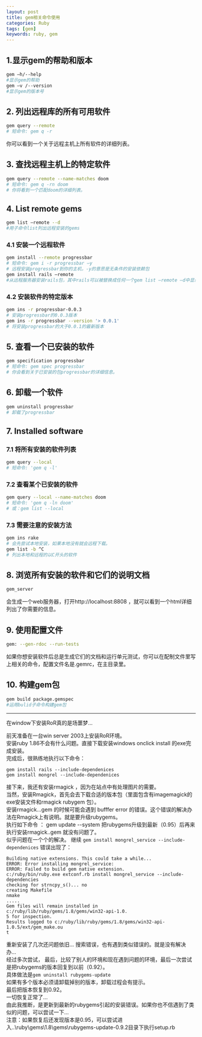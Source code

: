 ```yaml
---
layout: post
title: gem相关命令使用
categories: Ruby
tags: [gem]
keywords: ruby, gem
---
```


## 1.显示gem的帮助和版本

```sh
gem –h/--help
#显示gem的帮助
gem –v /--version
#显示gem的版本号
```

## 2. 列出远程库的所有可用软件

```sh
gem query --remote
# 短命令: gem q -r
```

你可以看到一个关于远程主机上所有软件的详细列表。

## 3. 查找远程主机上的特定软件

```sh
gem query --remote --name-matches doom
# 短命令: gem q -rn doom
# 你将看到一个匹配doom的详细列表。
```

## 4. List remote gems

```sh
gem list –remote --d
#用子命令list列出远程安装的gems
```

<!--more-->

### 4.1 安装一个远程软件

```sh
gem install --remote progressbar
# 短命令: gem i -r progressbar –y
# 远程安装progressbar到你的主机，-y的意思是无条件的安装依赖包
gem install rails –remote
#从远程服务器安装rails包，其中rails可以被替换成任何一个gem list –remote –d中显示的软件包
```

### 4.2 安装软件的特定版本

```sh
gem ins -r progressbar-0.0.3
# 安装progressbar的0.0.3版本
gem ins -r progressbar --version '> 0.0.1'
# 将安装progressbar的大于0.0.1的最新版本
```

## 5. 查看一个已安装的软件

```sh
gem specification progressbar
# 短命令: gem spec progressbar
# 你会看到关于已安装的包progressbar的详细信息。
```

## 6. 卸载一个软件

```sh
gem uninstall progressbar
# 卸载了progressbar
```

## 7. Installed software

### 7.1 将所有安装的软件列表

```sh
gem query --local
# 短命令: 'gem q -l'
```

### 7.2 查看某个已安装的软件

```sh
gem query --local --name-matches doom
# 短命令: 'gem q -ln doom'
# 或：gem list --local
```

### 7.3 需要注意的安装方法

```sh
gem ins rake
# 会先尝试本地安装，如果本地没有就会远程下载。
gem list -b ^C
# 列出本地和远程的以C开头的软件
```

## 8. 浏览所有安装的软件和它们的说明文档

```sh
gem_server
```

会生成一个web服务器，打开http://localhost:8808 ，就可以看到一个html详细列出了你需要的信息。

## 9. 使用配置文件

```sh
gem: --gen-rdoc --run-tests
```

如果你想安装软件后总是生成它们的文档和运行单元测试，你可以在配制文件里写上相关的命令，配置文件名是.gemrc，在主目录里。

## 10. 构建gem包

```sh
gem build package.gemspec
#运用bulid子命令构建gem包
```

* * * * * *

在window下安装RoR真的是场噩梦...

前天准备在一台win server 2003上安装RoR环境。  
安装ruby 1.86不会有什么问题。直接下载安装windows onclick install 的exe完成安装。  
完成后，很熟练地执行以下命令：

	gem install rails --include-dependenices
	gem install mongrel --include-dependenices

接下来，我还有安装rmagick ，因为在站点中有处理图片的需要。  
当然，安装Rmagick，首先会去下载合适的版本包（里面包含有imagemagick的exe安装文件和rmagick rubygem 包）。  
安装rmagick...gem 的时候可能会遇到 bufffer error 的错误。这个错误的解决办法在Rmagick上有说明。就是要升级rubygems。  
执行如下命令 ： 
	gem update --system
把rubygems升级到最新（0.95）后再来执行安装rmagick..gem 就没有问题了。  
似乎问题在一个个的解决。
继续 `gem install mongrel_service --include-dependenices`
错误出现了：

	Building native extensions. This could take a while...
	ERROR: Error installing mongrel_service:
	ERROR: Failed to build gem native extension.
	c:/ruby/bin/ruby.exe extconf.rb install mongrel_service --include-dependencies
	checking for strncpy_s()... no
	creating Makefile
	nmake
	.....
	Gem files will remain installed in c:/ruby/lib/ruby/gems/1.8/gems/win32-api-1.0.
	5 for inspection.
	Results logged to c:/ruby/lib/ruby/gems/1.8/gems/win32-api-1.0.5/ext/gem_make.ou
	t

重新安装了几次还问题依旧...  搜索错误，也有遇到类似错误的。就是没有解决办...  
经过多次尝试， 最后，比较了别人的环境和现在遇到问题的环境，最后一次尝试是把rubygems的版本回复到以前（0.92）。  
具体做法是`gem uninstall rubygems-update`  
如果有多个版本必须请卸载掉别的版本，卸载过程会有提示。  
最后把版本恢复到0.92。  
一切恢复正常了...  
由此我推断，是更新到最新的rubygems引起的安装错误。如果你也不信遇到了类似的问题，可以尝试一下...  
注意：如果恢复后还发现版本是0.95，可以尝试进入..\ruby\gems\1.8\gems\rubygems-update-0.9.2目录下执行setup.rb

